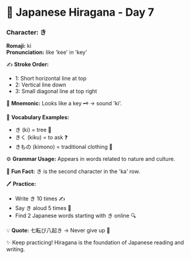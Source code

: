 # 📖 Japanese Hiragana - Day 7

### Character: き  
**Romaji:** ki  
**Pronunciation:** like 'kee' in 'key'  

✍️ **Stroke Order:**  
- 1: Short horizontal line at top
- 2: Vertical line down
- 3: Small diagonal line at top right

📝 **Mnemonic:** Looks like a key 🗝️ → sound 'ki'.  

📌 **Vocabulary Examples:**  
- き (ki) = tree 🌳
- きく (kiku) = to ask ❓
- きもの (kimono) = traditional clothing 👘

⚙️ **Grammar Usage:** Appears in words related to nature and culture.  

🎉 **Fun Fact:** き is the second character in the 'ka' row.  

🖊️ **Practice:**  
- Write き 10 times ✍️
- Say き aloud 5 times 🎤
- Find 2 Japanese words starting with き online 🔍

💡 **Quote:** 七転び八起き → Never give up 💪  

✨ Keep practicing! Hiragana is the foundation of Japanese reading and writing.
